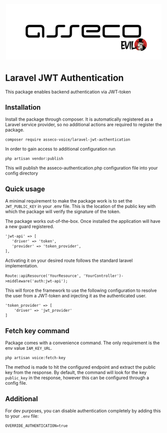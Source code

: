 <p align="center"><a href="https://see.asseco.com" target="_blank"><img src="https://github.com/asseco-voice/art/blob/c5331628a9b5990b40a7ce46db01416599c4d7f6/asseco_logo.png" width="500"></a></p>

# Laravel JWT Authentication

This package enables backend authentication via JWT-token

## Installation

Install the package through composer. It is automatically registered
as a Laravel service provider, so no additional actions are required to register the package.

```
composer require asseco-voice/laravel-jwt-authentication
```

In order to gain access to additional configuration run 
```
php artisan vendor:publish
```

This will publish the asseco-authentication.php configuration file into your config directory

## Quick usage

A minimal requirement to make the package work is to set the ```JWT_PUBLIC_KEY``` in your .env file.
This is the location of the public key with which the package will verify the signature of the token.

The package works out-of-the-box. 
Once installed the application will have a new guard registered.
```
'jwt-api' => [
   'driver' => 'token',
   'provider' => 'token_provider',
],
```

Activating it on your desired route follows the standard laravel implementation.

```Route::apiResource('YourResource', 'YourController')->middleware('auth:jwt-api');```

This will force the framework to use the following configuration to resolve the user from a JWT-token and 
injecting it as the authenticated user. 
```
'token_provider' => [
    'driver' => 'jwt_provider'
]
```

## Fetch key command

Package comes with a convenience command. The only requirement is the env value ```IAM_KEY_URL```.

```
php artisan voice:fetch-key
```

The method is made to hit the configured endpoint and extract the public key from the response.
By default, the command will look for the key `public_key` in the response, however this can 
be configured through a config file.

## Additional

For dev purposes, you can disable authentication completely by adding this to your ``.env`` file:

    OVERRIDE_AUTHENTICATION=true
